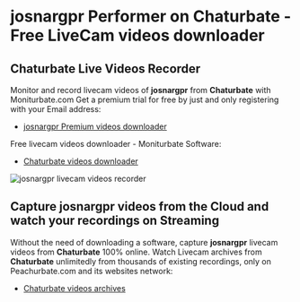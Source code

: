 # josnargpr Performer on Chaturbate - Free LiveCam videos downloader

## Chaturbate Live Videos Recorder

Monitor and record livecam videos of **josnargpr** from **Chaturbate** with Moniturbate.com
Get a premium trial for free by just and only registering with your Email address:
* [josnargpr Premium videos downloader](https://moniturbate.com/request-demo-licence-key.html)

Free livecam videos downloader - Moniturbate Software:
* [Chaturbate videos downloader](https://moniturbate.com/moniturbate-download-software.html)

![josnargpr livecam videos recorder](https://peachurnet.com/templates/moniturbate-software.png)


## Capture josnargpr videos from the Cloud and watch your recordings on Streaming

Without the need of downloading a software, capture **josnargpr** livecam videos from **Chaturbate** 100% online.
Watch Livecam archives from **Chaturbate** unlimitedly from thousands of existing recordings, only on Peachurbate.com and its websites network:
* [Chaturbate videos archives](https://peachurnet.com/)